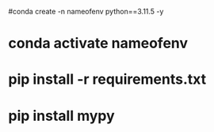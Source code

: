 #conda create -n nameofenv python==3.11.5 -y
# conda activate nameofenv
# pip install -r requirements.txt
# pip install mypy

